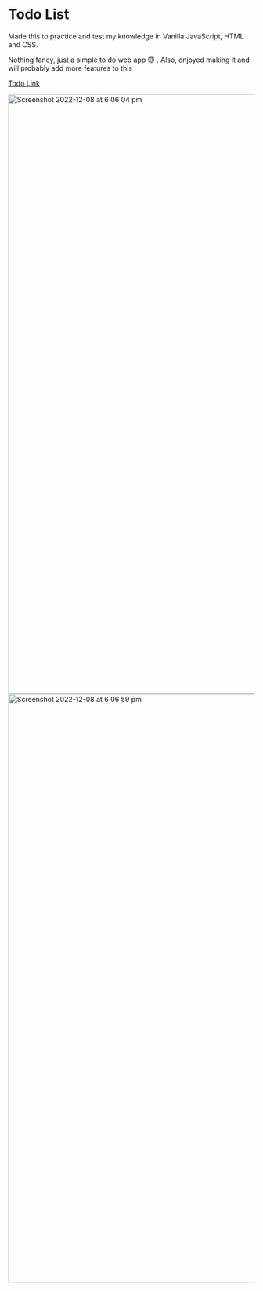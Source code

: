 # Todo List

<p> Made this to practice and test my knowledge in Vanilla JavaScript, HTML and CSS.</p>
<p> Nothing fancy, just a simple to do web app 😇 . Also, enjoyed making it and will probably add more features to this</b>

[Todo Link](https://tododle.netlify.app/)

<img width="1222" alt="Screenshot 2022-12-08 at 6 06 04 pm" src="https://user-images.githubusercontent.com/109568289/206381249-deb0d7df-947b-406d-bafb-77eda4dd42cd.png">
<img width="1199" alt="Screenshot 2022-12-08 at 6 06 59 pm" src="https://user-images.githubusercontent.com/109568289/206381400-48138d46-3cc4-4819-9d4b-625f7130e1ff.png">
